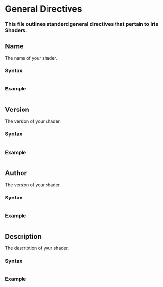 # General Directives
### This file outlines standerd general directives that pertain to Iris Shaders.

## Name
The name of your shader.
### Syntax
```

```
### Example
```

```

## Version
The version of your shader.
### Syntax
```

```
### Example
```

```

## Author
The version of your shader.
### Syntax
```

```
### Example
```

```

## Description
The description of your shader.
### Syntax
```

```
### Example
```

```